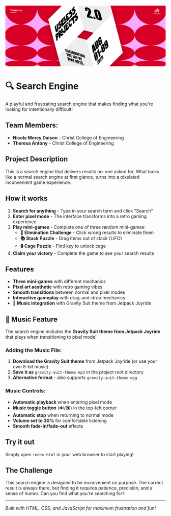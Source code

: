 ![Thappanam](https://raw.githubusercontent.com/berrysod-a/inconvenient-seachbar/refs/heads/main/useless.png)

# 🔍 Search Engine

A playful and frustrating search engine that makes finding what you're looking for intentionally difficult!

## Team Members:
- **Nicole Mercy Daison** - Christ College of Engineering
- **Theresa Antony** - Christ College of Engineering

## Project Description
This is a search engine that delivers results no-one asked for. What looks like a normal search engine at first glance, turns into a pixelated inconvenient game experience.

## How it works

1. **Search for anything** - Type in your search term and click "Search"
2. **Enter pixel mode** - The interface transforms into a retro gaming experience
3. **Play mini-games** - Complete one of three random mini-games:
   - **🎯 Elimination Challenge** - Click wrong results to eliminate them
   - **📚 Stack Puzzle** - Drag items out of stack (LIFO)
   - **🔒 Cage Puzzle** - Find key to unlock cage
4. **Claim your victory** - Complete the game to see your search results

## Features

- **Three mini-games** with different mechanics
- **Pixel art aesthetic** with retro gaming vibes
- **Smooth transitions** between normal and pixel modes
- **Interactive gameplay** with drag-and-drop mechanics
- **🎵 Music integration** with Gravity Suit theme from Jetpack Joyride

## 🎵 Music Feature

The search engine includes the **Gravity Suit theme from Jetpack Joyride** that plays when transitioning to pixel mode!

### Adding the Music File:

1. **Download the Gravity Suit theme** from Jetpack Joyride (or use your own 8-bit music)
2. **Save it as** `gravity-suit-theme.mp3` in the project root directory
3. **Alternative format** - also supports `gravity-suit-theme.ogg`

### Music Controls:

- **Automatic playback** when entering pixel mode
- **Music toggle button** (🔊/🔇) in the top-left corner
- **Automatic stop** when returning to normal mode
- **Volume set to 30%** for comfortable listening
- **Smooth fade-in/fade-out** effects

## Try it out

Simply open `index.html` in your web browser to start playing!

## The Challenge

This search engine is designed to be inconvenient on purpose. The correct result is always there, but finding it requires patience, precision, and a sense of humor. Can you find what you're searching for?

---

*Built with HTML, CSS, and JavaScript for maximum frustration and fun!*
